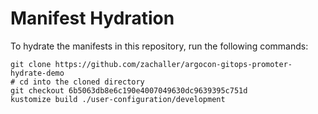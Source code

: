 # Manifest Hydration

To hydrate the manifests in this repository, run the following commands:

```shell
git clone https://github.com/zachaller/argocon-gitops-promoter-hydrate-demo
# cd into the cloned directory
git checkout 6b5063db8e6c190e4007049630dc9639395c751d
kustomize build ./user-configuration/development
```
